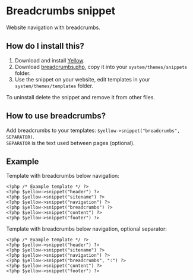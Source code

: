 Breadcrumbs snippet
===================
Website navigation with breadcrumbs.

How do I install this?
----------------------
1. Download and install [Yellow](https://github.com/datenstrom/yellow/).  
2. Download [breadcrumbs.php](breadcrumbs.php?raw=true), copy it into your `system/themes/snippets` folder.  
3. Use the snippet on your website, edit templates in your `system/themes/templates` folder.

To uninstall delete the snippet and remove it from other files.

How to use breadcrumbs?
-----------------------
Add breadcrumbs to your templates: `$yellow->snippet("breadcrumbs", SEPARATOR)`.  
`SEPARATOR` is the text used between pages (optional).

Example
-------
Template with breadcrumbs below navigation:

    <?php /* Example template */ ?>
    <?php $yellow->snippet("header") ?>
    <?php $yellow->snippet("sitename") ?>
    <?php $yellow->snippet("navigation") ?>
    <?php $yellow->snippet("breadcrumbs") ?>
    <?php $yellow->snippet("content") ?>
    <?php $yellow->snippet("footer") ?>

Template with breadcrumbs below navigation, optional separator:

    <?php /* Example template */ ?>
    <?php $yellow->snippet("header") ?>
    <?php $yellow->snippet("sitename") ?>
    <?php $yellow->snippet("navigation") ?>
    <?php $yellow->snippet("breadcrumbs", ":") ?>
    <?php $yellow->snippet("content") ?>
    <?php $yellow->snippet("footer") ?>